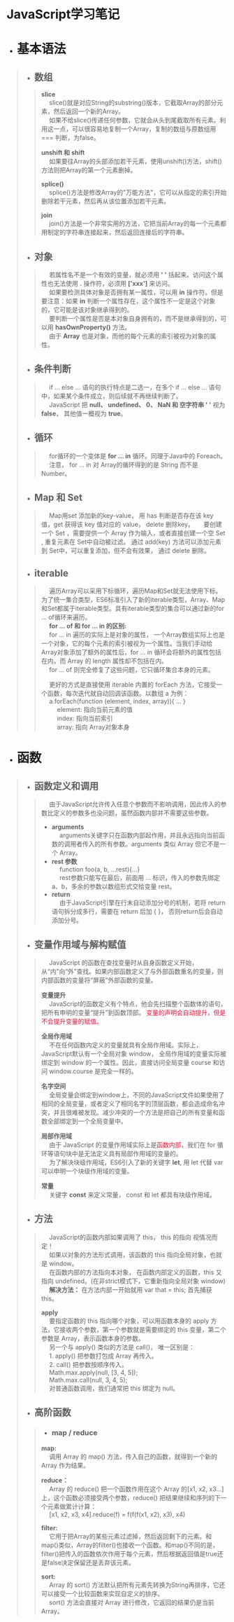 #  JavaScript学习笔记  
+ # 基本语法
> + ## 数组  
>>   **slice**  
>>  &emsp; slice()就是对应String的substring()版本，它截取Array的部分元素，然后返回一个新的Array。  
>>  &emsp; 如果不给slice()传递任何参数，它就会从头到尾截取所有元素。利用这一点，可以很容易地复制一个Array，复制的数组与原数组用 === 判断，为false。  
>>    
>>   **unshift 和 shift**  
>>   &emsp; 如果要往Array的头部添加若干元素，使用unshift()方法，shift()方法则把Array的第一个元素删掉。  
>>
>>   **splice()**  
>>   &emsp; splice()方法是修改Array的"万能方法"，它可以从指定的索引开始删除若干元素，然后再从该位置添加若干元素。  
>>
>>  **join**  
>>   &emsp; join()方法是一个非常实用的方法，它把当前Array的每一个元素都用制定的字符串连接起来，然后返回连接后的字符串。   
>
> + ## 对象  
>>    &emsp; 若属性名不是一个有效的变量，就必须用 **' '** 括起来。访问这个属性也无法使用 **.** 操作符，必须用 **['xxx']** 来访问。  
>>    &emsp; 如果要检测具体对象是否拥有某一属性，可以用 **in** 操作符。但是要注意：如果 **in** 判断一个属性存在，这个属性不一定是这个对象的，它可能是该对象继承得到的。  
>>    &emsp; 要判断一个属性是否是本对象自身拥有的，而不是继承得到的，可以用 **hasOwnProperty()** 方法。  
>>    &emsp; 由于 **Array** 也是对象，而他的每个元素的索引被视为对象的属性。
>
> + ## 条件判断  
>>    &emsp; if ... else ...  语句的执行特点是二选一，在多个 if ... else ... 语句中，如果某个条件成立，则后续就不再继续判断了。  
>>    &emsp; JavaScript 把 **null、 undefined、 0、 NaN 和 空字符串 ' '** 视为 **false**， 其他值一概视为 **true**。  
>
> + ## 循环  
>>    &emsp; for循环的一个变体是 **for ... in** 循环。同理于Java中的 Foreach。  
>>    &emsp; 注意， for ... in 对 Array的循环得到的是 String 而不是 Number。  
>
> + ## Map 和 Set
>>    &emsp; Map用set 添加新的key-value， 用 has 判断是否存在该 key 值，get 获得该 key 值对应的 value， delete 删除key。
>>    &emsp; 要创建一个 Set ，需要提供一个 Array 作为输入，或者直接创建一个空 Set , 重复元素在 Set中自动被过滤。 通过 add(key) 方法可以添加元素到 Set中，可以重复添加，但不会有效果， 通过 delete 删除。  
>
> + ## iterable  
>>    &emsp; 遍历Array可以采用下标循环，遍历Map和Set就无法使用下标。为了统一集合类型，ES6标准引入了新的iterable类型，Array、Map和Set都属于iterable类型。具有iterable类型的集合可以通过新的for ... of循环来遍历。  
>>    &emsp; **for ... of 和 for ... in 的区别:**  
>>    &emsp; for ... in 遍历的实际上是对象的属性， 一个Array数组实际上也是一个对象，它的每个元素的索引被视为一个属性。当我们手动给Array对象添加了额外的属性后，for ... in 循环会将额外的属性包括在内，而 Array 的 length 属性却不包括在内。  
>>    &emsp; for ... of 则完全修复了这些问题，它只循环集合本身的元素。  
>>      
>>    &emsp; 更好的方式是直接使用 iterable 内置的 forEach 方法，它接受一个函数，每次迭代就自动回调该函数。以数组 a 为例：  
>>    &emsp; a.forEach(function (element, index, array)){ ... }  
    &emsp; &emsp; element: 指向当前元素的值   
    &emsp; &emsp; index: 指向当前索引  
    &emsp; &emsp; array: 指向 Array对象本身  
  
+ # 函数    
> + ## 函数定义和调用  
>> &emsp; 由于JavaScript允许传入任意个参数而不影响调用，因此传入的参数比定义的参数多也没问题，虽然函数内部并不需要这些参数。  
>> + **arguments**  
>> &emsp; arguments关键字只在函数内部起作用，并且永远指向当前函数的调用者传入的所有参数。arguments 类似 Array 但它不是一个 Array。  
>> + **rest 参数**  
>> &emsp; function foo(a, b, ...rest){...}  
>> &emsp; rest参数只能写在最后，前面用 ... 标识，传入的参数先绑定 a、b，多余的参数以数组形式交给变量 rest。   
>> + **return**  
>> &emsp; 由于JavaScript引擎在行末自动添加分号的机制，若将 return 语句拆分成多行，需要在 return 后加 { }， 否则return后会自动添加分号。  
>
> + ## 变量作用域与解构赋值  
>> &emsp; JavaScript 的函数在查找变量时从自身函数定义开始，从“内”向“外”查找。如果内部函数定义了与外部函数重名的变量，则内部函数的变量将“屏蔽”外部函数的变量。  
>>
>> **变量提升**  
>> &emsp; JavaScript的函数定义有个特点，他会先扫描整个函数体的语句，把所有申明的变量“提升”到函数顶部。<font color= #DC143C> 变量的声明会自动提升，但是不会提升变量的赋值。 </font>    
>>  
>> **全局作用域**  
>> &emsp; 不在任何函数内定义的变量就具有全局作用域。实际上，JavaScript默认有一个全局对象 window， 全局作用域的变量实际被绑定到 window 的一个属性。因此，直接访问全局变量 course 和访问 window.course 是完全一样的。   
>>  
>> **名字空间**  
>> &emsp; 全局变量会绑定到window上，不同的JavaScript文件如果使用了相同的全局变量，或者定义了相同名字的顶层函数，都会造成命名冲突，并且很难被发现。减少冲突的一个方法是把自己的所有变量和函数全部绑定到一个全局变量中。  
>>  
>> **局部作用域**  
>> &emsp; 由于 JavaScript 的变量作用域实际上是<font color = #DC163C>函数内部</font>，我们在 for 循环等语句块中是无法定义具有局部作用域的变量的。  
>> &emsp; 为了解决块级作用域，ES6引入了新的关键字 **let**, 用 let 代替 var 可以申明一个块级作用域的变量。    
>>  
>> **常量**  
>> &emsp; 关键字 **const** 来定义常量， const 和 let 都具有块级作用域。  
>>
> + ## 方法  
>> &emsp; JavaScript的函数内部如果调用了 this， this 的指向 视情况而定！  
>> &emsp; 如果以对象的方法形式调用，该函数的 this 指向全局对象，也就是 window。   
>> &emsp; 在函数内部的方法指向本对象， 在函数内部定义的函数，this 又指向 undefined。(在非strict模式下，它重新指向全局对象 window)  
>> &emsp; **解决方法：** 在方法内部一开始就用 var that = this; 首先捕获this。  
>>   
>> **apply**  
>> &emsp; 要指定函数的 this 指向哪个对象，可以用函数本身的 apply 方法，它接收两个参数，第一个参数就是需要绑定的 this 变量，第二个参数是 Array，表示函数本身的参数。  
>> &emsp; 另一个与 apply() 类似的方法是 call()， 唯一区别是：  
>> &emsp; 1. apply() 把参数打包成 Array 再传入。   
>> &emsp; 2. call() 把参数按顺序传入。  
>> &emsp; Math.max.apply(null, [3, 4, 5]);  
>> &emsp; Math.max.call(null, 3, 4, 5);  
>> &emsp; 对普通函数调用，我们通常把 this 绑定为 null。  
>>  
> + ## 高阶函数  
>> + ### map / reduce  
>> **map:**  
>> &emsp; 调用 Array 的 map() 方法，传入自己的函数，就得到一个新的 Array 作为结果。  
>>
>> **reduce：**  
>> &emsp; Array 的 reduce() 把一个函数作用在这个 Array 的[x1, x2, x3...]上，这个函数必须接受两个参数，reduce() 把结果继续和序列的下一个元素做累计计算：  
>> &emsp; [x1, x2, x3, x4].reduce(f) = f(f(f(x1, x2), x3), x4)   
>>  
>> **filter:**  
>> &emsp; 它用于把Array的某些元素过滤掉，然后返回剩下的元素。和map()类似，Array的filter()也接收一个函数。和map()不同的是，filter()把传入的函数依次作用于每个元素，然后根据返回值是true还是false决定保留还是丢弃该元素。  
>>  
>> **sort:**  
>> &emsp; Array 的 sort() 方法默认把所有元素先转换为String再排序，它还可以接受一个比较函数来实现自定义的排序。  
>> &emsp; sort() 方法会直接对 Array 进行修改，它返回的结果仍是当前 Array。  
